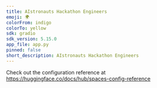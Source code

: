 ```yaml
---
title: AIstronauts Hackathon Engineers
emoji: 🌍
colorFrom: indigo
colorTo: yellow
sdk: gradio
sdk_version: 5.15.0
app_file: app.py
pinned: false
short_description: AIstronauts Hackathon Engineers
---
```


Check out the configuration reference at https://huggingface.co/docs/hub/spaces-config-reference
